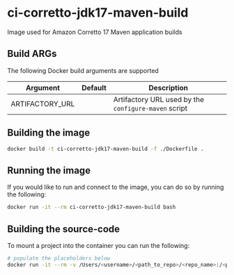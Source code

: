 # ci-corretto-jdk17-maven-build
Image used for Amazon Corretto 17 Maven application builds

## Build ARGs

The following Docker build arguments are supported

| Argument        | Default                                                                   | Description                                          |
| --------------- | ------------------------------------------------------------------------- | ---------------------------------------------------- |
| ARTIFACTORY_URL |                                                                           | Artifactory URL used by the `configure-maven` script |

## Building the image

```sh
docker build -t ci-corretto-jdk17-maven-build -f ./Dockerfile .
```

## Running the image

If you would like to run and connect to the image, you can do so by running the following:

```sh
docker run -it --rm ci-corretto-jdk17-maven-build bash
```

## Building the source-code

To mount a project into the container you can run the following:

```sh
# populate the placeholders below
docker run -it --rm -v /Users/<username>/<path_to_repo>/<repo_name>:/<path_to_source-code> ci-corretto-jdk17-maven-build bash
```